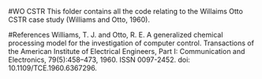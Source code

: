#WO CSTR
This folder contains all the code relating to the Willaims Otto CSTR case study (Williams and Otto, 1960).



#References
Williams, T. J. and Otto, R. E. A generalized chemical processing model for the investigation of computer control. Transactions of the American Institute of Electrical Engineers, Part I: Communication and Electronics, 79(5):458–473, 1960. ISSN 0097-2452. doi: 10.1109/TCE.1960.6367296.
